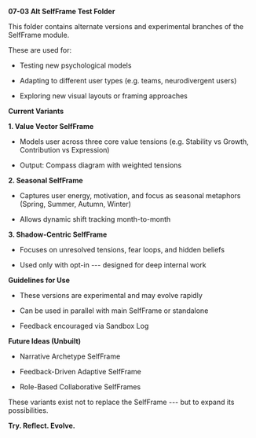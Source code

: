 **07-03 Alt SelfFrame Test Folder**

This folder contains alternate versions and experimental branches of the
SelfFrame module.

These are used for:

- Testing new psychological models

- Adapting to different user types (e.g. teams, neurodivergent users)

- Exploring new visual layouts or framing approaches

**Current Variants**

**1. Value Vector SelfFrame**

- Models user across three core value tensions (e.g. Stability vs
  Growth, Contribution vs Expression)

- Output: Compass diagram with weighted tensions

**2. Seasonal SelfFrame**

- Captures user energy, motivation, and focus as seasonal metaphors
  (Spring, Summer, Autumn, Winter)

- Allows dynamic shift tracking month-to-month

**3. Shadow-Centric SelfFrame**

- Focuses on unresolved tensions, fear loops, and hidden beliefs

- Used only with opt-in --- designed for deep internal work

**Guidelines for Use**

- These versions are experimental and may evolve rapidly

- Can be used in parallel with main SelfFrame or standalone

- Feedback encouraged via Sandbox Log

**Future Ideas (Unbuilt)**

- Narrative Archetype SelfFrame

- Feedback-Driven Adaptive SelfFrame

- Role-Based Collaborative SelfFrames

These variants exist not to replace the SelfFrame --- but to expand its
possibilities.

**Try. Reflect. Evolve.**
